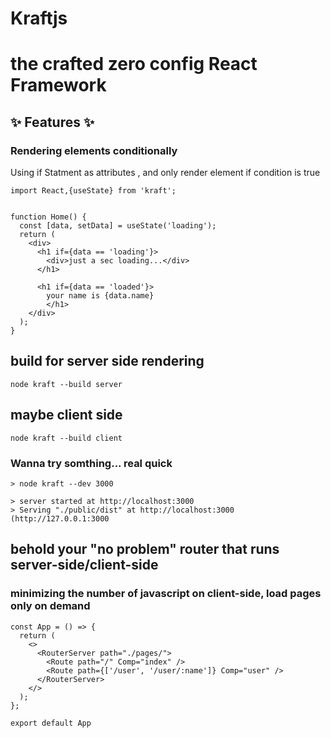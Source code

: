 # Kraftjs

# the crafted zero config React Framework

## ✨ Features ✨

### Rendering elements conditionally

Using if Statment as attributes , and only render element if condition is true

```
import React,{useState} from 'kraft';


function Home() {
  const [data, setData] = useState('loading');
  return (
    <div>
      <h1 if={data == 'loading'}>
        <div>just a sec loading...</div>
      </h1>

      <h1 if={data == 'loaded'}>
        your name is {data.name}
        </h1>
    </div>
  );
}

```

## build for server side rendering

```
node kraft --build server
```

## maybe client side

```
node kraft --build client
```

### Wanna try somthing... real quick

```
> node kraft --dev 3000

> server started at http://localhost:3000
> Serving "./public/dist" at http://localhost:3000 (http://127.0.0.1:3000
```

## behold your "no problem" router that runs server-side/client-side

### minimizing the number of javascript on client-side, load pages only on demand

```
const App = () => {
  return (
    <>
      <RouterServer path="./pages/">
        <Route path="/" Comp="index" />
        <Route path={['/user', '/user/:name']} Comp="user" />
      </RouterServer>
    </>
  );
};

export default App
```
